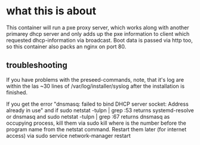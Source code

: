 # what this is about
This container will run a pxe proxy server, which works along with another primarey dhcp server and only adds up the pxe information to client which requested dhcp-information via broadcast. Boot data is passed via http too, so this container also packs an nginx on port 80.

## troubleshooting
If you have problems with the preseed-commands, note, that it's log are within the las ~30 lines of /var/log/installer/syslog after the installation is finished.

If you get the error "dnsmasq: failed to bind DHCP server socket: Address already in use" and if
  sudo netstat -tulpn | grep :53
returns systemd-resolve or dnsmasq and
  sudo netstat -tulpn | grep :67 
returns dnsmasq as occupying process, kill them via
  sudo kill <pid>
where <pid> is the number before the program name from the netstat command.
Restart them later (for internet access) via
  sudo service network-manager restart
